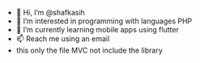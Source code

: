 - 👋 Hi, I’m @shafkasih
- 👀 I’m interested in programming with languages PHP
- 🌱 I’m currently learning mobile apps using flutter
- 📫 Reach me using an email
- this only the file MVC not include the library

<!---
shafkasih/shafkasih is a ✨ special ✨ repository because its `README.md` (this file) appears on your GitHub profile.
You can click the Preview link to take a look at your changes.
--->
